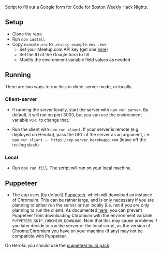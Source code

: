 Script to fill out a Google form for Code for Boston Weekly Hack Nights.

## Setup

- Clone the repo
- Run `npm install`
- Copy `example.env` to `.env`: `cp example.env .env`
  - Set your Meetup.com API key (get one [here](https://secure.meetup.com/meetup_api/key/))
  - Set the ID of the Google form to fill
  - Modify the environment variable field values as needed

## Running

There are two ways to run this: in client-server mode, or locally.

### Client-server

- If running the server locally, start the server with `npm run server`. By default, it will run on port 3000, but you can use the environment variable `PORT` to change that.

- Run the client with `npm run client`. If your server is remote (e.g. deployed on Heroku), pass the URL of the server as an argument, i.e. `npm run client -- https://my-server.herokuapp.com` (leave off the trailing slash)


### Local

- Run `npm run fill`. The script will run on your local machine.


## Puppeteer

- The app uses (by default) [Puppeteer](https://github.com/GoogleChrome/puppeteer), which will download an instance of Chromuim. This can be rather large, and is only necessary if you are planning to either run the server or run locally (i.e. not if you are only planning to run the client). As documented [here](https://github.com/GoogleChrome/puppeteer/blob/v1.12.2/docs/api.md#environment-variables), you can prevent Puppeteer from downloading Chromium with the environment variable `PUPPETEER_SKIP_CHROMIUM_DOWNLOAD`. Note that this may cause problems if you later decide to run the server or the local script, as the version of Chrome/Chromium you have on your machine (if any) may not be compatible with Puppeteer.

On Heroku you should use the [puppeteer build pack](https://github.com/jontewks/puppeteer-heroku-buildpack).
